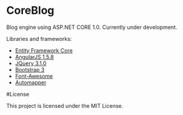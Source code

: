 # CoreBlog
Blog engine using ASP.NET CORE 1.0. Currently under development.
<p>
Libraries and frameworks:
<ul>
  <li><a href="https://github.com/aspnet/EntityFramework/">Entity Framework Core</a></li>
  <li><a href="https://angularjs.org/">AngularJS 1.5.8</a></li>
  <li><a href="https://jquery.com/">JQuery 3.1.0</a></li>
  <li><a href="http://getbootstrap.com/">Bootstrap 3</a></li>
  <li><a href="http://fontawesome.io/">Font-Awesome</a></li>
  <li><a href="http://automapper.org/">Automapper</a></li>
  </ul>
</p>

#License
<p>
This project is licensed under the MIT License.
</p>
